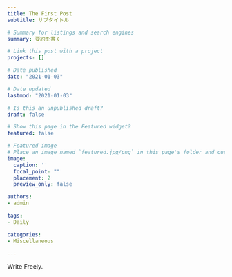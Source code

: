 ```yaml
---
title: The First Post
subtitle: サブタイトル

# Summary for listings and search engines
summary: 要約を書く

# Link this post with a project
projects: []

# Date published
date: "2021-01-03"

# Date updated
lastmod: "2021-01-03"

# Is this an unpublished draft?
draft: false

# Show this page in the Featured widget?
featured: false

# Featured image
# Place an image named `featured.jpg/png` in this page's folder and customize its options here.
image:
  caption: ''
  focal_point: ""
  placement: 2
  preview_only: false

authors:
- admin

tags:
- Daily

categories:
- Miscellaneous

---
```


Write Freely.
